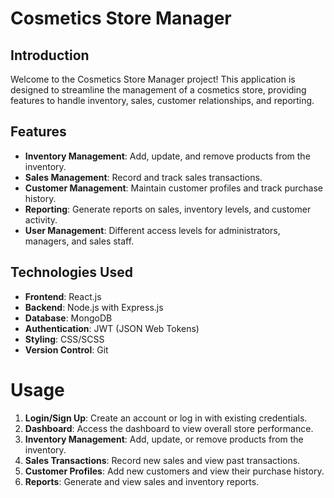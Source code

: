 # Cosmetics Store Manager

## Introduction

Welcome to the Cosmetics Store Manager project! This application is designed to streamline the management of a cosmetics store, providing features to handle inventory, sales, customer relationships, and reporting.


## Features

- **Inventory Management**: Add, update, and remove products from the inventory.
- **Sales Management**: Record and track sales transactions.
- **Customer Management**: Maintain customer profiles and track purchase history.
- **Reporting**: Generate reports on sales, inventory levels, and customer activity.
- **User Management**: Different access levels for administrators, managers, and sales staff.

## Technologies Used

- **Frontend**: React.js
- **Backend**: Node.js with Express.js
- **Database**: MongoDB
- **Authentication**: JWT (JSON Web Tokens)
- **Styling**: CSS/SCSS
- **Version Control**: Git

# Usage

1. **Login/Sign Up**: Create an account or log in with existing credentials.
2. **Dashboard**: Access the dashboard to view overall store performance.
3. **Inventory Management**: Add, update, or remove products from the inventory.
4. **Sales Transactions**: Record new sales and view past transactions.
5. **Customer Profiles**: Add new customers and view their purchase history.
6. **Reports**: Generate and view sales and inventory reports.

